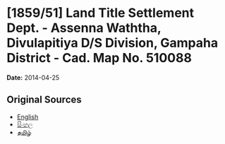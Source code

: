 # [1859/51] Land Title Settlement Dept. - Assenna Waththa, Divulapitiya D/S Division, Gampaha District - Cad. Map No. 510088

**Date:** 2014-04-25

## Original Sources

- [English](https://documents.gov.lk/view/extra-gazettes/2014/4/1859-51_E.pdf)
- [සිංහල](https://documents.gov.lk/view/extra-gazettes/2014/4/1859-51_S.pdf)
- [தமிழ்](https://documents.gov.lk/view/extra-gazettes/2014/4/1859-51_T.pdf)
